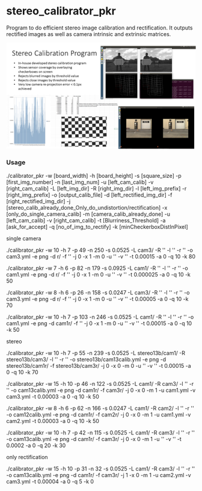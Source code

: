 # stereo_calibrator_pkr

Program to do efficient stereo image calibration and rectification. It outputs rectified images as well as camera intrinsic and extrinsic matrices.

![alt text](https://github.com/pk17r/stereo_calibrator_pkr/blob/master/StereoCalibProg.png)



### Usage

./calibrator_pkr -w [board_width] -h [board_height] -s [square_size] -p [first_img_number] -n [last_img_num] -u [left_cam_calib] -v [right_cam_calib] -L [left_img_dir] -R [right_img_dir] -l [left_img_prefix] -r [right_img_prefix] -o [output_calib_file] -d [left_rectified_img_dir] -f [right_rectified_img_dir] -j [stereo_calib_already_done_Only_do_undistortion/rectification] -x [only_do_single_camera_calib] -m [camera_calib_already_done] -u [left_cam_calib] -v [right_cam_calib] -t [Blurriness_Threshold] -a [ask_for_accept] -q [no_of_img_to_rectify] -k [minCheckerboxDistInPixel]


single camera

./calibrator_pkr -w 10 -h 7 -p 49 -n 250 -s 0.0525 -L cam3/ -R '' -l '' -r '' -o cam3.yml -e png -d r/ -f '' -j 0 -x 1 -m 0 -u '' -v '' -t 0.00015 -a 0 -q 10 -k 80

./calibrator_pkr -w 7 -h 6 -p 82 -n 179 -s 0.0925 -L cam1/ -R '' -l '' -r '' -o cam1.yml -e png -d r/ -f '' -j 0 -x 1 -m 0 -u '' -v '' -t 0.000025 -a 0 -q 10 -k 50

./calibrator_pkr -w 8 -h 6 -p 26 -n 158 -s 0.0247 -L cam3/ -R '' -l '' -r '' -o cam3.yml -e png -d r/ -f '' -j 0 -x 1 -m 0 -u '' -v '' -t 0.00005 -a 0 -q 10 -k 70

./calibrator_pkr -w 10 -h 7 -p 103 -n 246 -s 0.0525 -L cam1/ -R '' -l '' -r '' -o cam1.yml -e png -d cam1r/ -f '' -j 0 -x 1 -m 0 -u '' -v '' -t 0.00015 -a 0 -q 10 -k 50


stereo

./calibrator_pkr -w 10 -h 7 -p 55 -n 239 -s 0.0525 -L stereo13b/cam1/ -R stereo13b/cam3/ -l '' -r '' -o stereo13b/cam13calib.yml -e png -d stereo13b/cam1r/ -f stereo13b/cam3r/ -j 0 -x 0 -m 0 -u '' -v '' -t 0.00015 -a 0 -q 10 -k 70

./calibrator_pkr -w 15 -h 10 -p 46 -n 122 -s 0.0525 -L cam1/ -R cam3/ -l '' -r '' -o cam13calib.yml -e png -d cam1r/ -f cam3r/ -j 0 -x 0 -m 1 -u cam1.yml -v cam3.yml -t 0.00003 -a 0 -q 10 -k 50

./calibrator_pkr -w 8 -h 6 -p 62 -n 166 -s 0.0247 -L cam1/ -R cam2/ -l '' -r '' -o cam12calib.yml -e png -d cam1r/ -f cam2r/ -j 0 -x 0 -m 1 -u cam1.yml -v cam2.yml -t 0.00003 -a 0 -q 10 -k 50

./calibrator_pkr -w 10 -h 7 -p 42 -n 115 -s 0.0525 -L cam1/ -R cam3/ -l '' -r '' -o cam13calib.yml -e png -d cam1r/ -f cam3r/ -j 0 -x 0 -m 1 -u '' -v '' -t 0.0002 -a 0 -q 20 -k 30


only rectification

./calibrator_pkr -w 15 -h 10 -p 31 -n 32 -s 0.0525 -L cam1/ -R cam3/ -l '' -r '' -o cam13calib.yml -e png -d cam1r/ -f cam3r/ -j 1 -x 0 -m 1 -u cam2.yml -v cam3.yml -t 0.00004 -a 0 -q 5 -k 0




